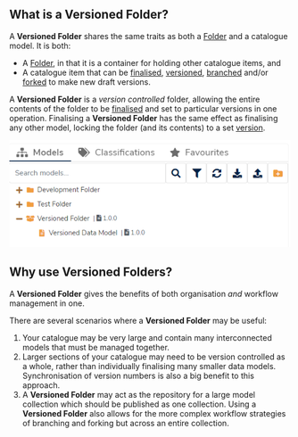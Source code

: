 ## What is a Versioned Folder?

A **Versioned Folder** shares the same traits as both a [Folder](../folder/folder.md) and a catalogue model. It is both:

* A [Folder](../folder/folder.md), in that it is a container for holding other catalogue items, and
* A catalogue item that can be [finalised](../finalise/finalise.md), [versioned](../version/version.md), [branched](../branch/branch.md) and/or [forked](../fork/fork.md) to make new draft versions.

A **Versioned Folder** is a _version controlled_ folder, allowing the entire contents of the folder to be [finalised](../finalise/finalise.md) and set to particular versions in one operation. Finalising a **Versioned Folder** has the same effect as finalising any other model, locking the folder (and its contents) to a set [version](../version/version.md).

![Folder tree](folder-tree.png)

## Why use Versioned Folders?

A **Versioned Folder** gives the benefits of both organisation _and_ workflow management in one.

There are several scenarios where a **Versioned Folder** may be useful:

1. Your catalogue may be very large and contain many interconnected models that must be managed together.
2. Larger sections of your catalogue may need to be version controlled as a whole, rather than individually finalising many smaller data models. Synchronisation of version numbers is also a big benefit to this approach.
3. A **Versioned Folder** may act as the repository for a large model collection which should be published as one collection. Using a **Versioned Folder** also allows for the more complex workflow strategies of branching and forking but across an entire collection.